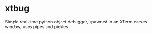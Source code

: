 # xtbug
Simple real-time python object debugger, spawned in an XTerm curses window, uses pipes and pickles
